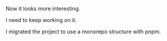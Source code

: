 Now it looks more interesting.

I need to keep working on it.

I migrated the project to use a monorepo structure with pnpm.